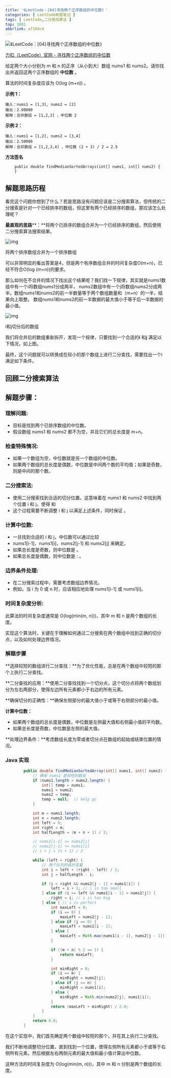 ```yaml
---
title: '《LeetCode：[04]寻找两个正序数组的中位数》'
categories: [ LeetCode刷题笔记 ]
tags: [ LeetCode,二分查找算法 ]
top: 1001
abbrlink: af104c4
---
```




![《LeetCode：[04]寻找两个正序数组的中位数》](https://cdn.nadav.com.cn/gh/nadav-cheung/img-repo/hexo-blog/v2-7d5b231dd4e7405966a57996174e9bd8_1440w.png)

[力扣（LeetCode）官网 - 寻找两个正序数组的中位数](https://leetcode.cn/problems/median-of-two-sorted-arrays/)

给定两个大小分别为 m 和 n 的正序（从小到大）数组 nums1 和 nums2。请你找出并返回这两个正序数组的 **中位数** 。

算法的时间复杂度应该为 O(log (m+n)) 。

**示例 1：**

```
输入：nums1 = [1,3], nums2 = [2]
输出：2.00000
解释：合并数组 = [1,2,3] ，中位数 2
```

**示例 2：**

```
输入：nums1 = [1,2], nums2 = [3,4]
输出：2.50000
解释：合并数组 = [1,2,3,4] ，中位数 (2 + 3) / 2 = 2.5
```

**方法签名**

```
    public double findMedianSortedArrays(int[] nums1, int[] nums2) {  
    }
```

<!-- more -->

## 解题思路历程

看完这个问题你想到了什么？若是思路没有问题应该是二分搜索算法，但传统的二分搜索是针对一个已经排序的数组，但这里有两个已经排序的数组，那应该怎么处理呢？

**最直观的思路****：**将两个已排序的数组合并为一个已经排序的数组，然后使用二分搜索算法搜索结果。

![img](https://cdn.nadav.com.cn/gh/nadav-cheung/img-repo/hexo-blog/v2-479beb2c8e5b2b30482dac523ce15386_1440w.png)



将两个排序数组合并为一个排序数组

可以非常明显的看出答案是4，但是两个有序数组合并的时间复杂度O(m+n)，已经不符合O(log (m+n))的要求。

那么如何在不合并的情况下找出这个结果呢？我们找一下规律，其实就是nums1数组中有一个i将数组nums1分成两半， nums2数组中有一个j将数组nums2分成两半。数组nums1和nums2的前一半数量等于两个数组数量和（m+n）的一半，结果向上取整。 数组nums1和nums2的前一半数据的最大值小于等于后一半数据的最小值。

![img](https://pic1.zhimg.com/80/v2-512136bf695b5da4bcff6c0faa7f2eb1_1440w.png?source=d16d100b)



i和j切分后的数组

我们将合并后的数组重新拆开，发现一个规律，只要找到一个合适的**i** 和**j** 满足以下情况，如上图。

 

 

 

最终，这个问题就可以转换成在较小的那个数组上进行二分查找，需要找出一个i 满足如下条件。

 

 

 

## 回顾二分搜索算法

## **解题步骤：**

### **理解问题**:

- 目标是找到两个已排序数组的中位数。
- 假设数组 nums1 和 nums2 都不为空，并且它们的总长度是 m+n。

### **检查特殊情况**:

- 如果一个数组为空，中位数就是另一个数组的中位数。
- 如果两个数组的总长度是偶数，中位数是中间两个数的平均值；如果是奇数，则是中间的那个数。

### **二分搜索法**:

- 使用二分搜索找到合适的切分位置。这意味着在 nums1 和 nums2 中找到两个位置 i 和 j，使得  和  
- 这个过程需要不断调整 i 和 j 以满足上述条件，同时保证  。

### **计算中位数**:

- 一旦找到合适的 i 和 j，中位数可以通过比较 
- nums1[i-1]、nums1[i]、nums2[j-1] 和 nums2[j] 来确定。
- 如果总长度是奇数，则中位数是  。
- 如果总长度是偶数，则中位数是 : 。

### **边界条件处理**:

- 在二分搜索过程中，需要考虑数组边界情况。
- 例如，当 i 为 0 或 n 时，应该相应地处理 nums1[i-1] 或 nums1[i]。

### **时间复杂度分析**:

此算法的时间复杂度通常是 O(log(min(m, n)))，其中 m 和 n 是两个数组的长度。

实现这个算法时，关键在于理解如何通过二分搜索在两个数组中找到正确的切分点，以及如何处理边界情况。

### 解题步骤

**选择较短的数组进行二分查找：**为了优化性能，总是在两个数组中较短的那个上执行二分查找。

**二分查找的应用：**使用二分查找找到一个切分点，这个切分点将两个数组划分为左右两部分，使得左边所有元素都小于右边的所有元素。

**确保切分的正确性：**确保左侧部分的最大值小于或等于右侧部分的最小值。

**计算中位数：**

- 如果两个数组的总长度是偶数，中位数是左侧最大值和右侧最小值的平均数。
- 如果总长度是奇数，中位数是左侧的最大值。

**处理边界条件：**考虑数组长度为零或者切分点在数组的起始或结束位置的情况。

### Java 实现

```java
        public double findMedianSortedArray(int[] nums1, int[] nums2) {
            // 确保 nums1 是较短的数组
            if (nums1.length > nums2.length) {
                int[] temp = nums1;
                nums1 = nums2;
                nums2 = temp;
                temp = null;  // help gc
            }

            int m = nums1.length;
            int n = nums2.length;
            int left = 0;
            int right = m;
            int halfLength = (m + n + 1) / 2;

            // nums1[i-1] <= nums2[j]
            // nums2[j-1] <= nums1[i]
            // i + j = (n + 1) / 2

            while (left < right) {
                // 两个队列的临时变量
                int i = left + (right - left) / 2;
                int j = halfLength - i;

                if (i < right && nums2[j - 1] > nums1[i]) {
                    left = i + 1; // i is too small
                } else if (i >= left && nums1[i - 1] > nums2[j]) {
                    right = i; // i is too big
                } else { // i is perfect
                    int maxLeft = 0;
                    if (i == 0) {
                        maxLeft = nums2[j - 1];
                    } else if (j == 0) {
                        maxLeft = nums1[i - 1];
                    } else {
                        maxLeft = Math.max(nums1[i - 1], nums2[j - 1]);
                    }

                    if ((m + n) % 2 == 1) {
                        return maxLeft;
                    }

                    int minRight = 0;
                    if (i == m) {
                        minRight = nums2[j];
                    } else if (j == n) {
                        minRight = nums1[i];
                    } else {
                        minRight = Math.min(nums2[j], nums1[i]);
                    }
                    return (maxLeft + minRight) / 2.0;
                }
            }
            return 0.0;
        }
```

在这个实现中，我们首先确定两个数组中较短的那个，并在其上执行二分查找。

我们不断地调整切分位置，直到找到一个位置，使得左侧所有元素都小于或等于右侧所有元素。然后根据左右两侧元素的最大值和最小值计算出中位数。

这种方法的时间复杂度为 O(log(min(m, n)))，其中 m 和 n 分别是两个数组的长度。
